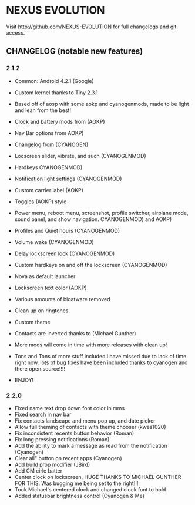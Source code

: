 NEXUS EVOLUTION	
===============

Visit http://github.com/NEXUS-EVOLUTION for full changelogs and git access.

CHANGELOG (notable new features)
---------

### 2.1.2
* Common: Android 4.2.1 (Google)

* Custom kernel thanks to Tiny 2.3.1
* Based off of aosp with some aokp and cyanogenmods, made to be light and lean from the best!
* Clock and battery mods from (AOKP)
* Nav Bar options from AOKP)
* Changelog from (CYANOGEN)	
* Locscreen slider, vibrate, and such (CYANOGENMOD)
* Hardkeys CYANOGENMOD)
* Notification light settings (CYANOGENMOD)
* Custom carrier label (AOKP)
* Toggles (AOKP) style
* Power menu, reboot menu, screenshot, profile switcher, airplane mode, sound panel, and show navigation. CYANOGENMOD) and AOKP)
* Profiles and Quiet hours (CYANOGENMOD)
* Volume wake (CYANOGENMOD)
* Delay lockscreen lock (CYANOGENMOD)
* Custom hardkeys on and off the lockscreen (CYANOGENMOD)
* Nova as default launcher
* Lockscreen text color (AOKP)
* Various amounts of bloatware removed
* Clean up on ringtones
* Custom theme
* Contacts are inverted thanks to (Michael Gunther)
* More mods will come in time with more releases with clean up!
* Tons and Tons of more stuff included i have missed due to lack of time right now, lots of bug fixes have been included thanks to cyanogen and there open source!!!!
* ENJOY!


### 2.2.0

* Fixed name text drop down font color in mms
* Fixed search in nav bar
* Fix contacts landscape and menu pop up, and date picker
* Allow full theming of contacts with theme chooser (kwes1020)
* Fix inconsistent recents button behavior (Roman)
* Fix long pressing notifications (Roman)
* Add the ability to mark a message as read from the notification (Cyanogen)
* Clear all" button on recent apps (Cyanogen)
* Add build prop modifier (JBird)
* Add CM cirle batter
* Center clock on lockscreen, HUGE THANKS TO MICHAEL GUNTHER FOR THIS. Was bugging me being set to the right!!!
* Took Michael's centered clock and changed clock font to bold
* Added statusbar brightness control (Cyanogen & Me)
